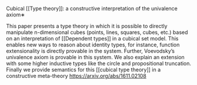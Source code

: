 Cubical [[Type theory]]: a constructive interpretation of
the univalence axiom∗

This paper presents a type theory in which it is possible to directly manipulate
n-dimensional cubes (points, lines, squares, cubes, etc.) based on an interpretation of
[[Dependent types]] in a cubical set model. This enables new ways to reason about
identity types, for instance, function extensionality is directly provable in the system.
Further, Voevodsky’s univalence axiom is provable in this system. We also explain an
extension with some higher inductive types like the circle and propositional truncation.
Finally we provide semantics for this [[cubical type theory]] in a constructive meta-theory https://arxiv.org/abs/1611.02108 